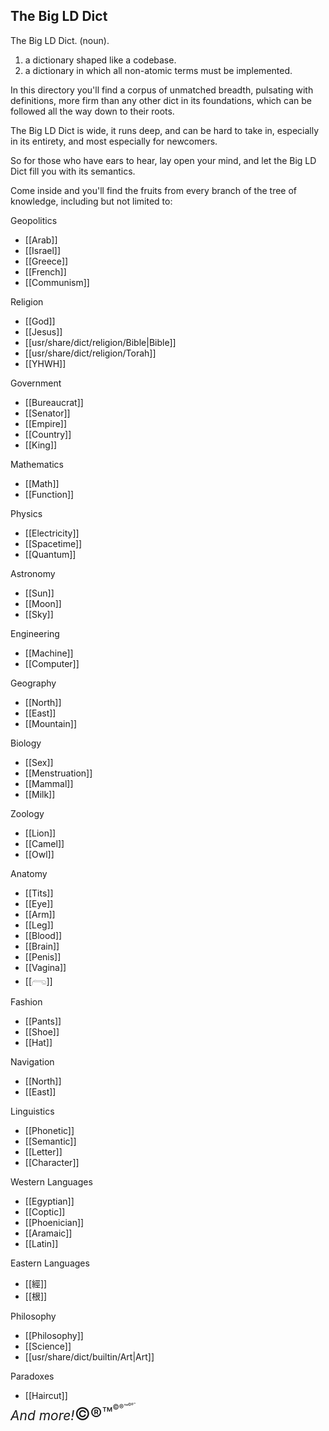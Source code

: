 ## The Big LD Dict

The Big LD Dict. (noun).
1. a dictionary shaped like a codebase.
2. a dictionary in which all non-atomic terms must be implemented.

In this directory you'll find a corpus of unmatched breadth, pulsating with definitions, more firm than any other dict in its foundations, which can be followed all the way down to their roots.

The Big LD Dict is wide, it runs deep, and can be hard to take in, especially in its entirety, and most especially for newcomers.

So for those who have ears to hear, lay open your mind, and let the Big LD Dict fill you with its semantics.

Come inside and you'll find the fruits from every branch of the tree of knowledge, including but not limited to:

Geopolitics
- [[Arab]]
- [[Israel]]
- [[Greece]]
- [[French]]
- [[Communism]]

Religion
- [[God]]
- [[Jesus]]
- [[usr/share/dict/religion/Bible|Bible]]
- [[usr/share/dict/religion/Torah]]
- [[YHWH]]

Government
- [[Bureaucrat]]
- [[Senator]]
- [[Empire]]
- [[Country]]
- [[King]]

Mathematics
- [[Math]]
- [[Function]]

Physics
- [[Electricity]]
- [[Spacetime]]
- [[Quantum]]

Astronomy
- [[Sun]]
- [[Moon]]
- [[Sky]]

Engineering
- [[Machine]]
- [[Computer]]

Geography
- [[North]]
- [[East]]
- [[Mountain]]

Biology
- [[Sex]]
- [[Menstruation]]
- [[Mammal]]
- [[Milk]]

Zoology
- [[Lion]]
- [[Camel]]
- [[Owl]]

Anatomy
- [[Tits]]
- [[Eye]]
- [[Arm]]
- [[Leg]]
- [[Blood]]
- [[Brain]]
- [[Penis]]
- [[Vagina]]
- [[𓂺]]

Fashion
- [[Pants]]
- [[Shoe]]
- [[Hat]]

Navigation
- [[North]]
- [[East]]

Linguistics
- [[Phonetic]]
- [[Semantic]]
- [[Letter]]
- [[Character]]

Western Languages
- [[Egyptian]]
- [[Coptic]]
- [[Phoenician]]
- [[Aramaic]]
- [[Latin]]

Eastern Languages
- [[經]]
- [[根]]

Philosophy
- [[Philosophy]]
- [[Science]]
- [[usr/share/dict/builtin/Art|Art]]

Paradoxes
- [[Haircut]]


<span style="line-height: 1em"><span style="font-size: 1.5em; font-style: italic;">And more!</span><span style="font-size: 2.0em">©®™</span><span style="vertical-align: super; position: relative; top: -1.0em; font-size: 80%;">©®™</span><span style="vertical-align: super; position: relative; top: -3em; font-size: 40%;">©®™</span></span>
